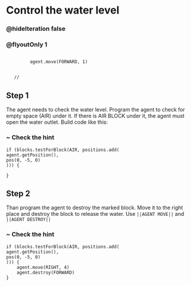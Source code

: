 # Control the water level
### @hideIteration false 
### @flyoutOnly 1


``` ghost
    
         agent.move(FORWARD, 1)
     
```
```template
   //     
```


## Step 1
The agent needs to check the water level. Program the agent to check for empty space (AIR) under it. If there is AIR BLOCK under it, the agent must open the water outlet. Build code like this:

### ~ Check the hint
```  blocks
if (blocks.testForBlock(AIR, positions.add(
agent.getPosition(),
pos(0, -5, 0)
))) {
	
}

```
## Step 2
Than program the agent to destroy the marked block. Move it to the right place and destroy the block to release the water. Use ``||AGENT MOVE||`` and ``||AGENT DESTROY||``

### ~ Check the hint

```  blocks
if (blocks.testForBlock(AIR, positions.add(
agent.getPosition(),
pos(0, -5, 0)
))) {
    agent.move(RIGHT, 4)
    agent.destroy(FORWARD)
}

```
